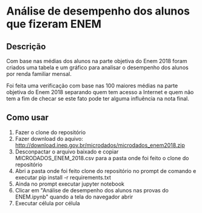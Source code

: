 # Análise de desempenho dos alunos que fizeram ENEM

## Descrição

Com base nas médias dos alunos na parte objetiva do Enem 2018 foram criados uma tabela e um gráfico para analisar o desempenho dos alunos por renda familiar mensal.

Foi feita uma verificação com base nas 100 maiores médias na parte objetiva do Enem 2018 separando quem tem acesso a Internet e quem não tem a fim de checar se este fato pode ter alguma influência na nota final.

## Como usar
  1. Fazer o clone do repositório
  2. Fazer download do aquivo: http://download.inep.gov.br/microdados/microdados_enem2018.zip
  3. Desconpactar o arquivo baixado e copiar MICRODADOS_ENEM_2018.csv para a pasta onde foi feito o clone do repositório
  4. Abri a pasta onde foi feito clone do repositório no prompt de comando e executar pip install -r requirements.txt
  5. Ainda no prompt executar jupyter notebook
  6. Clicar em "Análise de desempenho dos alunos nas provas do ENEM.ipynb" quando a tela do navegador abrir
  7. Executar célula por célula
